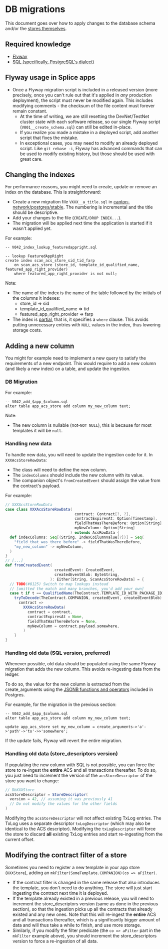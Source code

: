 # DB migrations

This document goes over how to apply changes to the database schema and/or the [stores themselves](/apps/common/src/main/scala/org/lfdecentralizedtrust/splice/store/AppStore.scala).

## Required knowledge

- [Flyway](https://documentation.red-gate.com/fd/quickstart-how-flyway-works-184127223.html)
- [SQL (specifically, PostgreSQL's dialect)](https://www.postgresql.org/docs/current/sql-createtable.html)

## Flyway usage in Splice apps

- Once a Flyway migration script is included in a released version (more precisely, once you can't rule out that it's applied in _any_ production deployment),
  the script must never be modified again. This includes modifying comments - the checksum of the file content must forever remain constant.
  - At the time of writing, we are still resetting the DevNet/TestNet cluster state with each software release,
    so our single Flyway script (`V001__create_schema.sql`) can still be edited in-place.
  - If you realize you made a mistake in a deployed script, add another script that fixes the mistake.
  - In exceptional cases, you may need to modify an already deployed script.
    Like `git rebase -i`, Flyway has advanced commands that can be used to modify existing history, but those should be used with great care.

## Changing the indexes

For performance reasons, you might need to create, update or remove an index on the database.
This is straightforward:
- Create a new migration file `VXXX__a_title.sql` in [canton-network/postgres/stable](canton-network%2Fpostgres%2Fstable).
  The numbering is incremental and the title should be descriptive.
- Add your changes to the file (`CREATE/DROP INDEX...`).
- The migration will be applied next time the application is started if it wasn't applied yet.

For example:
```postgresql
-- V042_index_lookup_featuredappright.sql

-- lookup FeaturedAppRight
create index scan_acs_store_sid_tid_farp
    on scan_acs_store (store_id, template_id_qualified_name, featured_app_right_provider)
    where featured_app_right_provider is not null;
```

Note:
- The name of the index is the name of the table followed by the initials of the columns it indexes:
  - store_id => sid
  - template_id_qualified_name => tid
  - featured_app_right_provider => farp
- The index is [partial](https://www.postgresql.org/docs/current/indexes-partial.html), that is, it specifies a `where` clause.
  This avoids putting unnecessary entries with `NULL` values in the index, thus lowering storage costs.

## Adding a new column

You might for example need to implement a new query to satisfy the requirements of a new endpoint.
This would require to add a new column (and likely a new index) on a table, and update the ingestion.

### DB Migration

For example:
```postgresql
-- V042_add_$app_$column.sql
alter table app_acs_store add column my_new_column text;
```

Note:
- The new column is nullable (not-`NOT NULL`), this is because for most templates it will be `null`.

### Handling new data

To handle new data, you will need to update the ingestion code for it. In `XXXAcsStoreRowData`:
- The class will need to define the new column.
- The `indexColumns` should include the new column with its value.
- The companion object's `fromCreatedEvent` should assign the value from the contract's payload.

For example:

```scala
// XXXAcsStoreRowData
case class XXXAcsStoreRowData(
                               contract: Contract[?, ?],
                               contractExpiresAt: Option[Timestamp],
                               fieldThatWasThereBefore: Option[String],
                               myNewColumn: Option[String]
                             ) extends AcsRowData {
  def indexColumns: Seq[(String, IndexCoilumnValue[?])] = Seq(
    "field_that_was_there_before" -> fieldThatWasThereBefore,
    "my_new_column" -> myNewColumn,
  )
}
// [...]
def fromCreatedEvent(
                      createdEvent: CreatedEvent,
                      createdEventBlob: ByteString,
                    ): Either[String, ScanAcsStoreRowData] = {
  // TODO(#8125) Switch to map lookups instead
  // [omitted the match and many branches, you'd add your own]
  case t if t == QualifiedName(TheContract.TEMPLATE_ID_WITH_PACKAGE_ID) =>
    tryToDecode(TheContract.COMPANION, createdEvent, createdEventBlob) {
      contract =>
        XXXAcsStoreRowData(
          contract = contract,
          contractExpiresAt = None,
          fieldThatWasThereBefore = None,
          myNewColumn = contract.payload.somewhere,
        )
    }
}
```

### Handling old data (SQL version, **preferred**)

Whenever possible, old data should be populated using the same Flyway migration that adds the new column.
This avoids re-ingesting data from the ledger.

To do so, the value for the new column is extracted from the create_arguments
using the [JSONB functions and operators](https://www.postgresql.org/docs/current/functions-json.html) included in Postgres.

For example, for the migration in the previous section:
```postgresql
-- V042_add_$app_$column.sql
alter table app_acs_store add column my_new_column text;

update app_acs_store set my_new_column = create_arguments->'a'->'path'->'to'->>'somewhere';
```

If the update fails, Flyway will revert the entire migration.

### Handling old data (store_descriptors version)

If populating the new column with SQL is not possible, you can force the store to re-ingest the **entire** ACS and all transactions thereafter.
To do so, you just need to increment the version of the `acsStoreDescriptor` of the store you want to change:

```scala
// DbXXXStore
acsStoreDescriptor = StoreDescriptor(
  version = 42, // assuming it was previously 41
  // Do not modify the values for the other fields
)
```

Modifying the `acsStoreDescriptor` will not affect existing TxLog entries.
The TxLog uses a separate descriptor `txLogDescriptor` (which may also be identical to the ACS descriptor).
Modifying the `txLogDescriptor` will force the store to discard **all** existing TxLog entries and start re-ingesting from the current offset.

## Modifying the contract filter of a store

Sometimes you need to register a new template in your app store (`XXXStore`), adding an `mkFilter(SomeTemplate.COMPANION)(co => aFilter)`.

- If the contract filter is changed in the same release that also introduces the template, you don't need to do anything.
  The store will just start ingesting the contract next time it is deployed.
- If the template already existed in a previous release,
  you will need to increment the store_descriptors version (same as done in the previous section),
  so that the ingestion picks up all the contracts that already existed and any new ones.
  Note that this will re-ingest the **entire** ACS and all transactions thereafter,
  which is a significantly bigger amount of data and will thus take a while to finish, and use more storage.
- Similarly, if you modify the filter predicate (the `co => aFilter` part in the `mkFilter` example above),
  you should increment the store_descriptors version to force a re-ingestion of all data.
